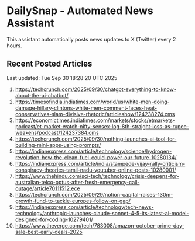 # DailySnap - Automated News Assistant

This assistant automatically posts news updates to X (Twitter) every 2 hours.

## Recent Posted Articles

Last updated: Tue Sep 30 18:28:20 UTC 2025

1. https://techcrunch.com/2025/09/30/chatgpt-everything-to-know-about-the-ai-chatbot/
2. https://timesofindia.indiatimes.com/world/us/white-men-doing-damage-hillary-clintons-white-men-comment-faces-heat-conservatives-slam-divisive-rhetoric/articleshow/124238274.cms
3. https://economictimes.indiatimes.com/markets/stocks/etmarkets-podcast/et-market-watch-nifty-sensex-log-8th-straight-loss-as-rupee-weakens/podcast/124237384.cms
4. https://techcrunch.com/2025/09/30/nothing-launches-ai-tool-for-building-mini-apps-using-prompts/
5. https://indianexpress.com/article/technology/science/hydrogen-revolution-how-the-clean-fuel-could-power-our-future-10280134/
6. https://indianexpress.com/article/india/stampede-vijay-rally-criticism-conspiracy-theories-tamil-nadu-youtuber-online-posts-10280001/
7. https://www.thehindu.com/sci-tech/technology/crisis-deepens-for-australian-telco-optus-after-fresh-emergency-call-outage/article70111512.ece
8. https://techcrunch.com/2025/09/29/notion-capital-raises-130m-growth-fund-to-tackle-europes-follow-on-gap/
9. https://indianexpress.com/article/technology/tech-news-technology/anthropic-launches-claude-sonnet-4-5-its-latest-ai-model-designed-for-coding-10279401/
10. https://www.theverge.com/tech/783008/amazon-october-prime-day-sale-best-early-deals-2025
